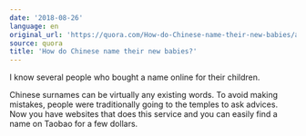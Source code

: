 ```yaml
---
date: '2018-08-26'
language: en
original_url: 'https://quora.com/How-do-Chinese-name-their-new-babies/answer/Clément-Renaud'
source: quora
title: 'How do Chinese name their new babies?'
---
```


I know several people who bought a name online for their children.

Chinese surnames can be virtually any existing words. To avoid making
mistakes, people were traditionally going to the temples to ask advices.
Now you have websites that does this service and you can easily find a
name on Taobao for a few dollars.
